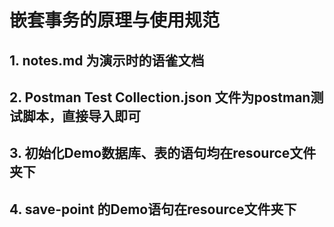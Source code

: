 # 嵌套事务的原理与使用规范

## 1. notes.md 为演示时的语雀文档
## 2. Postman Test Collection.json 文件为postman测试脚本，直接导入即可
## 3. 初始化Demo数据库、表的语句均在resource文件夹下
## 4. save-point 的Demo语句在resource文件夹下